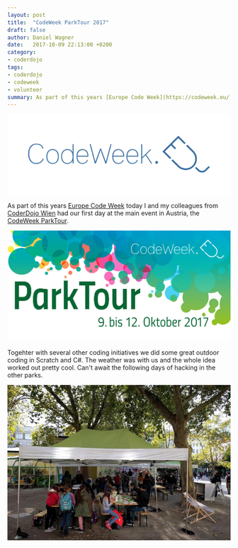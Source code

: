 ```yaml
---
layout: post
title:  "CodeWeek ParkTour 2017"
draft: false
author: Daniel Wagner
date:   2017-10-09 22:13:00 +0200
category:
- coderdojo
tags:
- coderdojo
- codeweek
- volunteer
summary: As part of this years [Europe Code Week](https://codeweek.eu/) today I and my colleagues from [CoderDojo Wien](https://wien.coderdojo.net) had our first day at the main event in Austria, the [CodeWeek ParkTour](https://www.codeweek.at/).
---
```


[![Europe CodeWeek Banner](codeweekeu.webp)](https://codeweek.eu)

As part of this years [Europe Code Week][codeweekeu] today I and my colleagues from [CoderDojo Wien][coderdojowien] had our first day at the main event in Austria, the [CodeWeek ParkTour][codeweekat-parktour].

[![CodeWeek Parktour Banner](parktour.jpg)](https://www.codeweek.at/parktour-2017)

Togehter with several other coding initiatives we did some great outdoor coding in Scratch and C#. The weather was with us and the whole idea worked out pretty cool. Can't await the following days of hacking in the other parks.

[![CodeWeek ParkTour Photo](22291524_1506123039482086_6207726530688824105_o.jpg)](https://www.facebook.com/coderdojowien/posts/593128770810916)


[coderdojowien]: https://wien.coderdojo.net
[codeweekeu]: https://codeweek.eu/
[codeweekat]: https://www.codeweek.at/
[codeweekat-parktour]: https://www.codeweek.at/parktour-2017/
